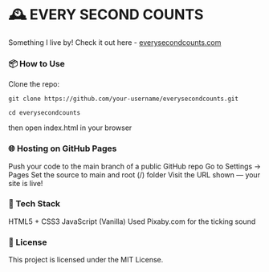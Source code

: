 # 🕰️ EVERY SECOND COUNTS
Something I live by!
Check it out here - [everysecondcounts.com](https://vijaya22.github.io/everysecondcounts/)


### 📦 How to Use
Clone the repo:
```
git clone https://github.com/your-username/everysecondcounts.git
```

```
cd everysecondcounts
```

then open index.html in your browser

### 🌐 Hosting on GitHub Pages
Push your code to the main branch of a public GitHub repo
Go to Settings → Pages
Set the source to main and root (/) folder
Visit the URL shown — your site is live!

### 🔧 Tech Stack
HTML5 + CSS3
JavaScript (Vanilla)
Used Pixaby.com for the ticking sound

### 📃 License
This project is licensed under the MIT License.
